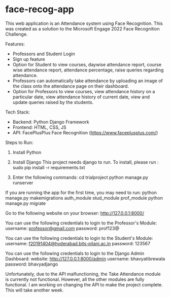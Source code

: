# face-recog-app

This web application is an Attendance system using Face Recognition. This was created as a solution to the Microsoft Engage 2022 Face Recognition Challenge.


Features:
- Professors and Student Login
- Sign up feature
- Option for Student to view courses, daywise attendance report, course wise attendance report, attendance percentage, raise queries regarding attendance.
- Professors can automatically take attendance by uploading an image of the class onto the attendance page on their dashboard.
- Option for Professors to view courses, view attendance history on a particular date, view attendance history of current date, view and update queries raised by the students.


Tech Stack:
- Backend: Python Django Framework
- Frontend: HTML, CSS, JS
- API: FacePlusPlus Face Recognition (https://www.faceplusplus.com/)


Steps to Run:
1. Install Python

2. Install Django
This project needs django to run. To install, please run : sudo pip install -r requirements.txt

3. Enter the following commands:
cd trialproject
python manage.py runserver

If you are running the app for the first time, you may need to run:
python manage.py makemigrations auth_module stud_module prof_module
python manage.py migrate

Go to the following website on your browser:
http://127.0.0.1:8000/


You can use the following credentials to login to the Professor's Module:
username: professor@gmail.com
password: prof123@

You can use the following credentials to login to the Student's Module:
username: f20191404@hyderabad.bits-pilani.ac.in
password: 123567

You can use the following credentials to login to the Django Admin Dashboard:
website: http://127.0.0.1:8000/admin
username: bhavyatibrewala
password: bhavyadjango


Unfortunately, due to the API malfunctioning, the Take Attendance module is currently not functional. However, all the other modules are fully functional. I am working on changing the API to make the project complete. This will take another week.

